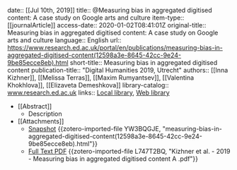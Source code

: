 date:: [[Jul 10th, 2019]]
title:: @Measuring bias in aggregated digitised content: A case study on Google arts and culture
item-type:: [[journalArticle]]
access-date:: 2020-01-02T08:41:01Z
original-title:: Measuring bias in aggregated digitised content: A case study on Google arts and culture
language:: English
url:: https://www.research.ed.ac.uk/portal/en/publications/measuring-bias-in-aggregated-digitised-content(12598a3e-8645-42cc-9e24-9be85ecce8eb).html
short-title:: Measuring bias in aggregated digitised content
publication-title:: "Digital Humanities 2019, Utrecht"
authors:: [[Inna Kizhner]], [[Melissa Terras]], [[Maxim Rumyantsev]], [[Valentina Khokhlova]], [[Elizaveta Demeshkova]]
library-catalog:: www.research.ed.ac.uk
links:: [Local library](zotero://select/groups/2386895/items/T9ZKQZN3), [Web library](https://www.zotero.org/groups/2386895/items/T9ZKQZN3)

- [[Abstract]]
	- Description
- [[Attachments]]
	- [Snapshot](https://www.research.ed.ac.uk/portal/en/publications/measuring-bias-in-aggregated-digitised-content(12598a3e-8645-42cc-9e24-9be85ecce8eb).html) {{zotero-imported-file YW3BQGJE, "measuring-bias-in-aggregated-digitised-content(12598a3e-8645-42cc-9e24-9be85ecce8eb).html"}}
	- [Full Text PDF](https://www.research.ed.ac.uk/portal/files/100898130/Measuring_Bias_in_Aggregated_Digitised_Content_a_Case_Study_on_Google_Arts_and_Culture.pdf) {{zotero-imported-file L747T2BQ, "Kizhner et al. - 2019 - Measuring bias in aggregated digitised content A .pdf"}}